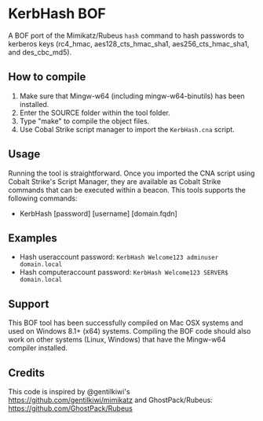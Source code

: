 # KerbHash BOF

A BOF port of the Mimikatz/Rubeus `hash` command to hash passwords to kerberos keys (rc4_hmac, aes128_cts_hmac_sha1, aes256_cts_hmac_sha1, and des_cbc_md5).

## How to compile
1. Make sure that Mingw-w64 (including mingw-w64-binutils) has been installed.
2. Enter the SOURCE folder within the tool folder.
3. Type "make" to compile the object files.
4. Use Cobal Strike script manager to import the `KerbHash.cna` script.

## Usage
Running the tool is straightforward. Once you imported the CNA script using Cobalt Strike's Script Manager, they are available as Cobalt Strike commands that can be executed within a beacon. This tools supports the following commands:

* KerbHash [password] [username] [domain.fqdn]

## Examples
* Hash useraccount password: `KerbHash Welcome123 adminuser domain.local`
* Hash computeraccount password: `KerbHash Welcome123 SERVER$ domain.local`

## Support
This BOF tool has been successfully compiled on Mac OSX systems and used on Windows 8.1+ (x64) systems. Compiling the BOF code should also work on other systems (Linux, Windows) that have the Mingw-w64 compiler installed.

## Credits
This code is inspired by @gentilkiwi's https://github.com/gentilkiwi/mimikatz and GhostPack/Rubeus: https://github.com/GhostPack/Rubeus